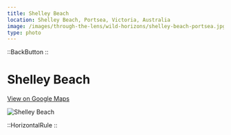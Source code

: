 ```yaml
---
title: Shelley Beach
location: Shelley Beach, Portsea, Victoria, Australia
image: /images/through-the-lens/wild-horizons/shelley-beach-portsea.jpg
type: photo
---
```


::BackButton
::

# Shelley Beach

<a href="https://www.google.com/maps/search/?api=1&query=Shelley+Beach,+Portsea,+Victoria,+Australia" target="_blank" rel="noopener noreferrer">View on Google Maps</a>

![Shelley Beach](/images/through-the-lens/wild-horizons/shelley-beach-portsea.jpg)

<div class="mb-8"></div>

::HorizontalRule
::
